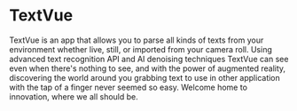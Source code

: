 # TextVue
TextVue is an app that allows you to parse all kinds of texts from your environment whether live, still, or imported from your camera roll. Using advanced text recognition API and AI denoising techniques TextVue can see even when there's nothing to see, and with the
 power of augmented reality, discovering the world around you grabbing text to use in other application with the tap of a finger never seemed so easy. Welcome home to innovation, where we all should be.
